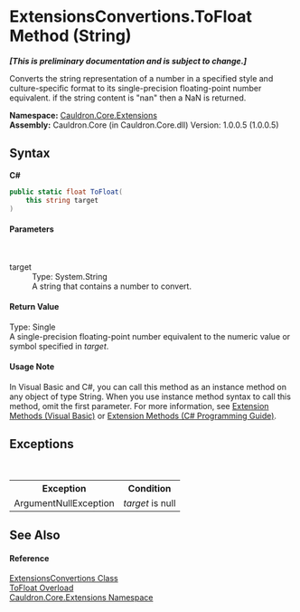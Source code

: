 # ExtensionsConvertions.ToFloat Method (String)
 _**\[This is preliminary documentation and is subject to change.\]**_

Converts the string representation of a number in a specified style and culture-specific format to its single-precision floating-point number equivalent. if the string content is "nan" then a NaN is returned.

**Namespace:**&nbsp;<a href="N_Cauldron_Core_Extensions">Cauldron.Core.Extensions</a><br />**Assembly:**&nbsp;Cauldron.Core (in Cauldron.Core.dll) Version: 1.0.0.5 (1.0.0.5)

## Syntax

**C#**<br />
``` C#
public static float ToFloat(
	this string target
)
```


#### Parameters
&nbsp;<dl><dt>target</dt><dd>Type: System.String<br />A string that contains a number to convert.</dd></dl>

#### Return Value
Type: Single<br />A single-precision floating-point number equivalent to the numeric value or symbol specified in *target*.

#### Usage Note
In Visual Basic and C#, you can call this method as an instance method on any object of type String. When you use instance method syntax to call this method, omit the first parameter. For more information, see <a href="http://msdn.microsoft.com/en-us/library/bb384936.aspx">Extension Methods (Visual Basic)</a> or <a href="http://msdn.microsoft.com/en-us/library/bb383977.aspx">Extension Methods (C# Programming Guide)</a>.

## Exceptions
&nbsp;<table><tr><th>Exception</th><th>Condition</th></tr><tr><td>ArgumentNullException</td><td>*target* is null</td></tr></table>

## See Also


#### Reference
<a href="T_Cauldron_Core_Extensions_ExtensionsConvertions">ExtensionsConvertions Class</a><br /><a href="Overload_Cauldron_Core_Extensions_ExtensionsConvertions_ToFloat">ToFloat Overload</a><br /><a href="N_Cauldron_Core_Extensions">Cauldron.Core.Extensions Namespace</a><br />
